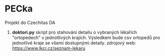 # PECka

Projekt do Czechitas DA

1. **doktori.py**
   skript pro stahování detailu o vybraných lékařích "ortopedech" v jednotlivých krajích.
   Výsledkem bude csv ortopedů pro jednotlivé kraje se všemi dostupnými detaily.
   zdrojový web: https://www.lkcr.cz/seznam-lekaru



